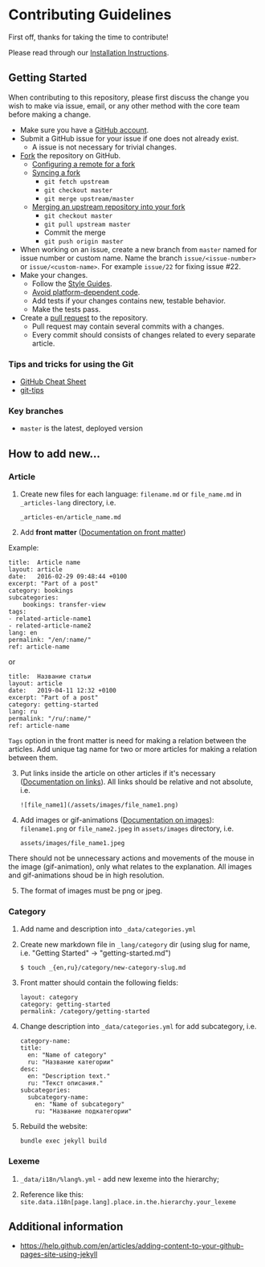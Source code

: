 # Contributing Guidelines

First off, thanks for taking the time to contribute!

Please read through our [Installation Instructions](INSTALL.md).

## Getting Started

When contributing to this repository, please first discuss the change you wish to make via issue, email, or any other method with the core team before making a change.

- Make sure you have a [GitHub account](https://github.com/login).
- Submit a GitHub issue for your issue if one does not already exist.
  - A issue is not necessary for trivial changes.
- [Fork](https://help.github.com/en/articles/working-with-forks) the repository on GitHub.
    - [Configuring a remote for a fork](https://help.github.com/en/github/collaborating-with-issues-and-pull-requests/configuring-a-remote-for-a-fork)
    - [Syncing a fork](https://help.github.com/en/github/collaborating-with-issues-and-pull-requests/syncing-a-fork)
      - `git fetch upstream`
      - `git checkout master`
      - `git merge upstream/master`
    - [Merging an upstream repository into your fork](https://help.github.com/en/github/collaborating-with-issues-and-pull-requests/merging-an-upstream-repository-into-your-fork)
      - `git checkout master`
      - `git pull upstream master`
      - Commit the merge
      - `git push origin master`
- When working on an issue, create a new branch from `master` named for issue number or custom name. Name the branch `issue/<issue-number>` or `issue/<custom-name>`. For example `issue/22` for fixing issue #22.
- Make your changes.
  - Follow the [Style Guides](#style-guides).
  - [Avoid platform-dependent code](https://flight-manual.atom.io/hacking-atom/sections/cross-platform-compatibility/).
  - Add tests if your changes contains new, testable behavior.
  - Make the tests pass.
- Create a [pull request](https://help.github.com/en/articles/creating-a-pull-request-from-a-fork) to the repository.
  - Pull request may contain several commits with a changes.
  - Every commit should consists of changes related to every separate article.

### Tips and tricks for using the Git

- [GitHub Cheat Sheet](https://github.com/tiimgreen/github-cheat-sheet)
- [git-tips](https://github.com/git-tips/tips)

### Key branches

- `master` is the latest, deployed version

## How to add new...

### Article

1. Create new files for each language: `filename.md` or `file_name.md` in `_articles-lang` directory, i.e.

    ```
    _articles-en/article_name.md
    ```

2. Add **front matter** ([Documentation on front matter](https://jekyllrb.com/docs/front-matter/))

Example:

```
title:  Article name
layout: article
date:   2016-02-29 09:48:44 +0100
excerpt: "Part of a post"
category: bookings
subcategories:
	bookings: transfer-view
tags:
- related-article-name1
- related-article-name2
lang: en
permalink: "/en/:name/"
ref: article-name
```

or

```
title:  Название статьи
layout: article
date:   2019-04-11 12:32 +0100
excerpt: "Part of a post"
category: getting-started
lang: ru
permalink: "/ru/:name/"
ref: article-name
```

`Tags` option in the front matter is need for making a relation between the articles. Add unique tag name for two or more articles for making a relation between them.

3. Put links inside the article on other articles if it's necessary ([Documentation on links](https://jekyllrb.com/docs/liquid/tags/#links)). All links should be relative and not absolute, i.e.

    ```
    ![file_name1](/assets/images/file_name1.png)
    ```

4. Add images or gif-animations ([Documentation on images](https://jekyllrb.com/docs/posts/#including-images-and-resources)): `filename1.png` or `file_name2.jpeg` in `assets/images` directory, i.e.

    ```
    assets/images/file_name1.jpeg
    ```

There should not be unnecessary actions and movements of the mouse in the image (gif-animation), only what relates to the explanation. All images and gif-animations shoud be in high resolution.

5. The format of images must be png or jpeg.

### Category

1. Add name and description into `_data/categories.yml`

2. Create new markdown file in `_lang/category` dir (using slug for name, i.e. "Getting Started" -> "getting-started.md")

    ```
    $ touch _{en,ru}/category/new-category-slug.md
    ```

3. Front matter should contain the following fields:
    ```
    layout: category
    category: getting-started
    permalink: /category/getting-started
    ```

4. Change description into `_data/categories.yml` for add subcategory, i.e.
    ```
   category-name:
    title:
      en: "Name of category"
      ru: "Название категории"
    desc:
      en: "Description text."
      ru: "Текст описания."
    subcategories:
      subcategory-name:
        en: "Name of subcategory"
        ru: "Название подкатегории"
    ```

5. Rebuild the website:
    ```
    bundle exec jekyll build
    ```

### Lexeme

1. `_data/i18n/%lang%.yml` - add new lexeme into the hierarchy;

2. Reference like this: `site.data.i18n[page.lang].place.in.the.hierarchy.your_lexeme`

## Additional information

- https://help.github.com/en/articles/adding-content-to-your-github-pages-site-using-jekyll
